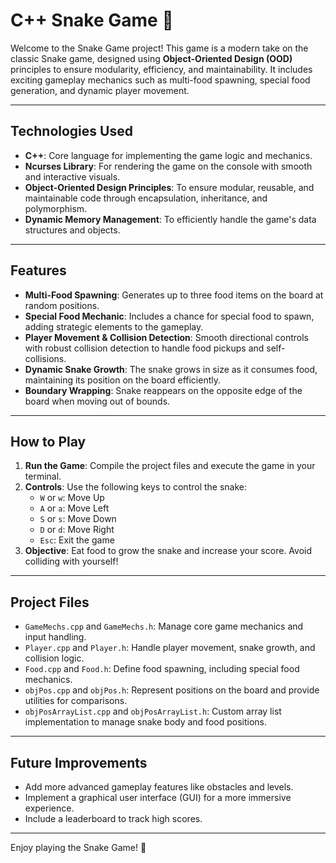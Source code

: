 # C++ Snake Game 🐍

Welcome to the Snake Game project! This game is a modern take on the classic Snake game, designed using **Object-Oriented Design (OOD)** principles to ensure modularity, efficiency, and maintainability. It includes exciting gameplay mechanics such as multi-food spawning, special food generation, and dynamic player movement.

---

## Technologies Used

- **C++**: Core language for implementing the game logic and mechanics.
- **Ncurses Library**: For rendering the game on the console with smooth and interactive visuals.
- **Object-Oriented Design Principles**: To ensure modular, reusable, and maintainable code through encapsulation, inheritance, and polymorphism.
- **Dynamic Memory Management**: To efficiently handle the game's data structures and objects.

---

## Features

- **Multi-Food Spawning**: Generates up to three food items on the board at random positions.
- **Special Food Mechanic**: Includes a chance for special food to spawn, adding strategic elements to the gameplay.
- **Player Movement & Collision Detection**: Smooth directional controls with robust collision detection to handle food pickups and self-collisions.
- **Dynamic Snake Growth**: The snake grows in size as it consumes food, maintaining its position on the board efficiently.
- **Boundary Wrapping**: Snake reappears on the opposite edge of the board when moving out of bounds.

---

## How to Play

1. **Run the Game**: Compile the project files and execute the game in your terminal.
2. **Controls**: Use the following keys to control the snake:
   - `W` or `w`: Move Up
   - `A` or `a`: Move Left
   - `S` or `s`: Move Down
   - `D` or `d`: Move Right
   - `Esc`: Exit the game
3. **Objective**: Eat food to grow the snake and increase your score. Avoid colliding with yourself!

---

## Project Files

- `GameMechs.cpp` and `GameMechs.h`: Manage core game mechanics and input handling.
- `Player.cpp` and `Player.h`: Handle player movement, snake growth, and collision logic.
- `Food.cpp` and `Food.h`: Define food spawning, including special food mechanics.
- `objPos.cpp` and `objPos.h`: Represent positions on the board and provide utilities for comparisons.
- `objPosArrayList.cpp` and `objPosArrayList.h`: Custom array list implementation to manage snake body and food positions.

---

## Future Improvements

- Add more advanced gameplay features like obstacles and levels.
- Implement a graphical user interface (GUI) for a more immersive experience.
- Include a leaderboard to track high scores.

---

Enjoy playing the Snake Game! 🐍
